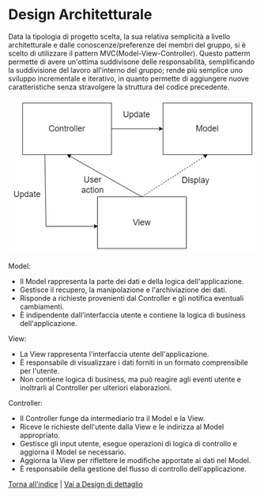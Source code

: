 # Design Architetturale

Data la tipologia di progetto scelta, la sua relativa semplicità a livello architetturale e dalle conoscenze/preferenze dei membri del gruppo, si è scelto di utilizzare il pattern MVC(Model-View-Controller).
Questo patterm permette di avere un'ottima suddivisone delle responsabilità, semplificando la suddivisione del lavoro all'interno del gruppo; rende più semplice uno sviluppo incrementale e iterativo, in quanto permette di aggiungere nuove caratteristiche senza stravolgere la struttura del codice precedente.    

<p align="center">
  <img src="../images/MVC.png" alt="Struttura pattern MVC"/>
</p>

Model:

- Il Model rappresenta la parte dei dati e della logica dell'applicazione.
- Gestisce il recupero, la manipolazione e l'archiviazione dei dati.
- Risponde a richieste provenienti dal Controller e gli notifica eventuali cambiamenti.
- È indipendente dall'interfaccia utente e contiene la logica di business dell'applicazione.

View:

- La View rappresenta l'interfaccia utente dell'applicazione.
- È responsabile di visualizzare i dati forniti in un formato comprensibile per l'utente.
- Non contiene logica di business, ma può reagire agli eventi utente e inoltrarli al Controller per ulteriori elaborazioni.

Controller:

- Il Controller funge da intermediario tra il Model e la View.
- Riceve le richieste dell'utente dalla View e le indirizza al Model appropriato.
- Gestisce gli input utente, esegue operazioni di logica di controllo e aggiorna il Model se necessario.
- Aggiorna la View per riflettere le modifiche apportate ai dati nel Model.
- È responsabile della gestione del flusso di controllo dell'applicazione.

[Torna all'indice](../report.md) | [Vai a Design di dettaglio](../05-detailed-design/report.md)
